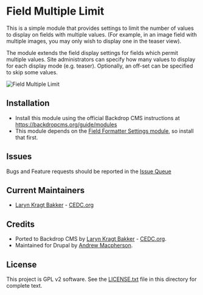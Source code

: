 # Field Multiple Limit

This is a simple module that provides settings to limit the number of values to 
display on fields with multiple values. (For example, in an image field
with multiple images, you may only wish to display one in the teaser view).

The module extends the field display settings for fields which permit multiple 
values. Site administrators can specify how many values to display for each 
display mode (e.g. teaser). Optionally, an off-set can be specified to skip 
some values. 

![Field Multiple Limit](https://github.com/backdrop-contrib/field_multiple_limit/blob/1.x-1.x/images/field_multiple_limit.jpg "Field Multiple Limit example")

## Installation

- Install this module using the official Backdrop CMS instructions at
  https://backdropcms.org/guide/modules
- This module depends on the 
  [Field Formatter Settings module](https://github.com/backdrop-contrib/field_formatter_settings), 
  so install that first.

## Issues

Bugs and Feature requests should be reported in the 
[Issue Queue](https://github.com/backdrop-contrib/field_multiple_limit/issues)

## Current Maintainers

- [Laryn Kragt Bakker](https://github.com/laryn) - [CEDC.org](https://cedc.org)

## Credits

- Ported to Backdrop CMS by [Laryn Kragt Bakker](https://github.com/laryn) - [CEDC.org](https://cedc.org).
- Maintained for Drupal by [Andrew Macpherson](https://github.com/fuzzbomb).

## License

This project is GPL v2 software. See the [LICENSE.txt](https://github.com/backdrop-contrib/field_multiple_limit/blob/1.x-1.x/LICENSE.txt) file in this directory for
complete text.
